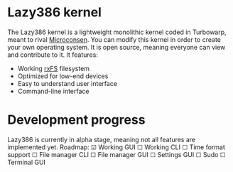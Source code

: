 # Lazy386 kernel<br>
The Lazy386 kernel is a lightweight monolithic kernel coded in Turbowarp, meant to rival [Microconsen](https://scratch.mit.edu/discuss/topic/695370/). You can modify this kernel in order to create your own operating system. It is open source, meaning everyone can view and contribute to it. It features:
 - Working [rxFS](https://turbowarp.org/editor?extension=https://extensions.turbowarp.org/0832/rxFS2.js) filesystem
 - Optimized for low-end devices
 - Easy to understand user interface
 - Command-line interface
# Development progress<br>
Lazy386 is currently in alpha stage, meaning not all features are implemented yet. Roadmap:
 ☑ Working GUI
 ☐ Working CLI
 ☐ Time format support
 ☐ File manager CLI
 ☐ File manager GUI
 ☐ Settings GUI
 ☐ Sudo
 ☐ Terminal GUI
